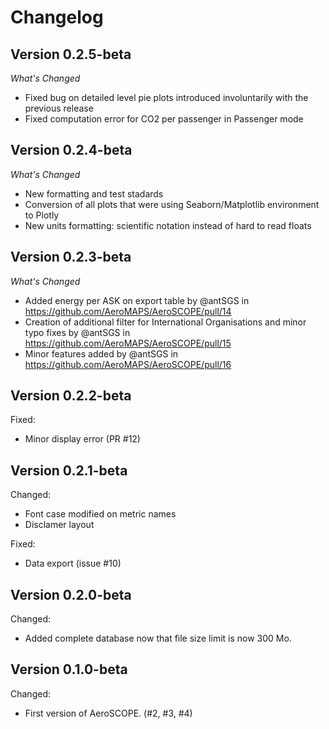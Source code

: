 # Changelog
## Version 0.2.5-beta
*What's Changed*
- Fixed bug on detailed level pie plots introduced involuntarily with the previous release
- Fixed computation error for CO2 per passenger in Passenger mode


## Version 0.2.4-beta
*What's Changed*
- New formatting and test stadards
- Conversion of all plots that were using Seaborn/Matplotlib environment to Plotly 
- New units formatting: scientific notation instead of hard to read floats


## Version 0.2.3-beta 
*What's Changed*
- Added energy per ASK on export table by @antSGS in https://github.com/AeroMAPS/AeroSCOPE/pull/14
- Creation of additional filter for International Organisations and minor typo fixes by @antSGS in https://github.com/AeroMAPS/AeroSCOPE/pull/15
- Minor features added by @antSGS in https://github.com/AeroMAPS/AeroSCOPE/pull/16

## Version 0.2.2-beta

Fixed:
- Minor display error (PR #12)

## Version 0.2.1-beta

Changed:
- Font case modified on metric names
- Disclamer layout

Fixed:
- Data export (issue #10)


## Version 0.2.0-beta

Changed:
- Added complete database now that file size limit is now 300 Mo.


## Version 0.1.0-beta

Changed:
- First version of AeroSCOPE. (#2, #3, #4)
